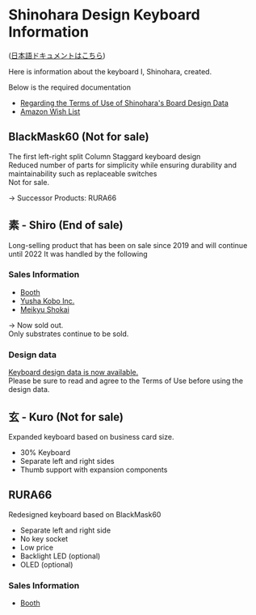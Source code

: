 # Shinohara Design Keyboard Information

([日本語ドキュメントはこちら](./README.md))

Here is information about the keyboard I, Shinohara, created.

Below is the required documentation

- [Regarding the Terms of Use of Shinohara's Board Design Data](./LICENSE.md)
- [Amazon Wish List](https://www.amazon.co.jp/hz/wishlist/ls/36H4COTLUYA0M?ref_=wl_share)

## BlackMask60 (Not for sale)

The first left-right split Column Staggard keyboard design  
Reduced number of parts for simplicity while ensuring durability and maintainability such as replaceable switches  
Not for sale.

-> Successor Products: RURA66

## 素 - Shiro (End of sale)

Long-selling product that has been on sale since 2019 and will continue until 2022
It was handled by the following  

### Sales Information

- [Booth](https://shino3.booth.pm/items/1444895)
- [Yusha Kobo Inc.]((https://shop.yushakobo.jp/products/consign_shiro))
- [Meikyu Shokai](https://store.shopping.yahoo.co.jp/meikyuu/gj-kb-201907270001.html)

-> Now sold out.  
Only substrates continue to be sold.

### Design data

[Keyboard design data is now available.](https://github.com/ShinoharaTa/keyboards/tree/master/Shiro/pcb/Shiro)  
Please be sure to read and agree to the Terms of Use before using the design data.

## 玄 - Kuro (Not for sale)

Expanded keyboard based on business card size.  

- 30% Keyboard
- Separate left and right sides
- Thumb support with expansion components

## RURA66

Redesigned keyboard based on BlackMask60

- Separate left and right side
- No key socket
- Low price
- Backlight LED (optional)
- OLED (optional)

### Sales Information

- [Booth](https://booth.pm/ja/items/2643797)
